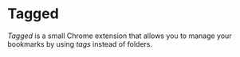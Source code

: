 # Tagged

*Tagged* is a small Chrome extension that allows you to manage your bookmarks by using *tags* instead of folders.
